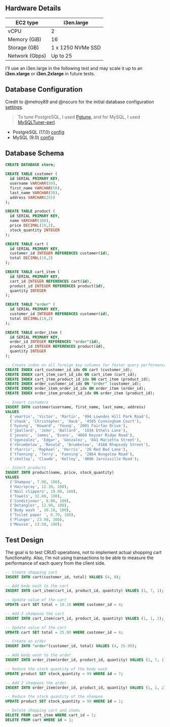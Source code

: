 ## Hardware Details

| EC2 type       | i3en.large        |
| -------------- | ----------------- |
| vCPU           | 2                 |
| Memory (GiB)   | 16                |
| Storage (GB)   | 1 x 1250 NVMe SSD |
| Network (Gbps) | Up to 25          |

I'll use an i3en.large in the following test and may scale it up to an **i3en.xlarge** or **i3en.2xlarge** in future tests.

## Database Configuration

Credit to @melroy89 and @nscuro for the initial database configuration [settings](https://github.com/khulnasoft/labss/issues/307).

> To tune PostgreSQL, I used [Pgtune](https://pgtune.leopard.in.ua/), and for MySQL, I used [MySQLTuner-perl](https://github.com/major/MySQLTuner-perl).

- PostgreSQL (17.0) [config](postgresql.conf)
- MySQL (9.0) [config](50-server.cnf)

## Database Schema

```sql
CREATE DATABASE store;

CREATE TABLE customer (
  id SERIAL PRIMARY KEY,
  username VARCHAR(50),
  first_name VARCHAR(50),
  last_name VARCHAR(50),
  address VARCHAR(255)
);

CREATE TABLE product (
  id SERIAL PRIMARY KEY,
  name VARCHAR(100),
  price DECIMAL(10,2),
  stock_quantity INTEGER
);

CREATE TABLE cart (
  id SERIAL PRIMARY KEY,
  customer_id INTEGER REFERENCES customer(id),
  total DECIMAL(10,2)
);

CREATE TABLE cart_item (
  id SERIAL PRIMARY KEY,
  cart_id INTEGER REFERENCES cart(id),
  product_id INTEGER REFERENCES product(id),
  quantity INTEGER
);

CREATE TABLE "order" (
  id SERIAL PRIMARY KEY,
  customer_id INTEGER REFERENCES customer(id),
  total DECIMAL(10,2)
);

CREATE TABLE order_item (
  id SERIAL PRIMARY KEY,
  order_id INTEGER REFERENCES "order"(id),
  product_id INTEGER REFERENCES product(id),
  quantity INTEGER
);

-- Create index on all foreign key columns for faster query performance.
CREATE INDEX cart_customer_id_idx ON cart (customer_id);
CREATE INDEX cart_item_cart_id_idx ON cart_item (cart_id);
CREATE INDEX cart_item_product_id_idx ON cart_item (product_id);
CREATE INDEX order_customer_id_idx ON "order" (customer_id);
CREATE INDEX order_item_order_id_idx ON order_item (order_id);
CREATE INDEX order_item_product_id_idx ON order_item (product_id);

-- Insert customers
INSERT INTO customer(username, first_name, last_name, address)
VALUES
  ('vmartin', 'Victor', 'Martin', '994 Lowndes Hill Park Road'),
  ('chauk', 'Christopher', 'Hauk', '4505 Cunningham Court'),
  ('hyoung', 'Howard', 'Young', '2001 Fairfax Drive'),
  ('jballard', 'John', 'Ballard', '1034 Ethels Lane'),
  ('jevans', 'James', 'Evans', '4669 Keyser Ridge Road'),
  ('egonzalez', 'Edgar', 'Gonzalez', '841 Marietta Street'),
  ('rbrumbelow', 'Ronald', 'Brumbelow', '4168 Rhapsody Street'),
  ('rharris', 'Raphael', 'Harris', '26 Red Bud Lane'),
  ('tfanning', 'Terry', 'Fanning', '2864 Bungalow Road'),
  ('ckelley', 'Claude', 'Kelley', '4896 Jarvisville Road');

-- Insert products
INSERT INTO product(name, price, stock_quantity)
VALUES
  ('Shampoo', 7.90, 100),
  ('Hairspray', 12.30, 100),
  ('Nail clippers', 19.00, 100),
  ('Towels', 32.80, 100),
  ('Conditioner', 8.80, 100),
  ('Detangler', 12.90, 100),
  ('Body wash ', 10.10, 100),
  ('Toilet paper ', 6.70, 100),
  ('Plunger', 23.90, 100),
  ('Mousse', 13.50, 100);
```

## Test Design

The goal is to test CRUD operations, not to implement actual shopping cart functionality. Also, I'm not using transactions to be able to measure the performance of each query from the client side.

```sql
-- Create shopping cart
INSERT INTO cart(customer_id, total) VALUES (4, 0);

-- Add body wash to the cart
INSERT INTO cart_item(cart_id, product_id, quantity) VALUES (1, 7, 1);

-- Update value of the cart
UPDATE cart SET total = 10.10 WHERE customer_id = 4;

-- Add 2 shampoos the cart
INSERT INTO cart_item(cart_id, product_id, quantity) VALUES (1, 1, 2);

-- Update value of the cart
UPDATE cart SET total = 25.90 WHERE customer_id = 4;

-- Create an order
INSERT INTO "order"(customer_id, total) VALUES (4, 25.90);

-- Add body wash to the order
INSERT INTO order_item(order_id, product_id, quantity) VALUES (1, 7, 1);

-- Reduce the stock quantity of the body wash
UPDATE product SET stock_quantity = 99 WHERE id = 7;

-- Add 2 shampoos the order
INSERT INTO order_item(order_id, product_id, quantity) VALUES (1, 1, 2);

-- Reduce the stock quantity of the shampoo
UPDATE product SET stock_quantity = 98 WHERE id = 1;

-- Delete shopping cart and items
DELETE FROM cart_item WHERE cart_id = 1;
DELETE FROM cart WHERE id = 1;
```
